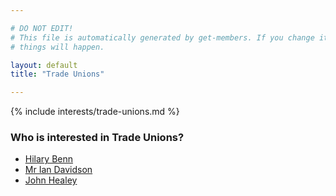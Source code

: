 ```yaml
---

# DO NOT EDIT!
# This file is automatically generated by get-members. If you change it, bad
# things will happen.

layout: default
title: "Trade Unions"

---
```


{% include interests/trade-unions.md %}

### Who is interested in Trade Unions?


* [Hilary Benn](/members/hilary-benn.html)
* [Mr Ian Davidson](/members/mr-ian-davidson.html)
* [John Healey](/members/john-healey.html)
